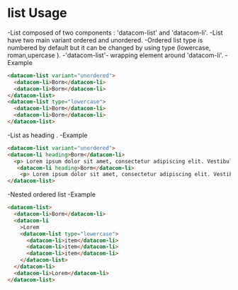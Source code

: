 # list Usage

-List composed of two components : 'datacom-list' and 'datacom-li'.
-List have two main variant ordered and unordered.
-Ordered list type is numbered by default but it can be changed by using type (lowercase, roman,upercase ).
-'datacom-list'- wrapping element around 'datacom-li'.
-Example

```html
<datacom-list variant="unordered">
  <datacom-li>Borm</datacom-li>
  <datacom-li>Borm</datacom-li>
</datacom-list>
<datacom-list type="lowercase">
  <datacom-li>Borm</datacom-li>
  <datacom-li>Borm</datacom-li>
</datacom-list>
```

-List as heading .
-Example

```html
<datacom-list variant="unordered">
<datacom-li heading>Borm</datacom-li>
  <p> Lorem ipsum dolor sit amet, consectetur adipiscing elit. Vestibulum fringilla orci eget turpis scelerisque facilisis.</p>
   <datacom-li heading>Borm</datacom-li>
    <p> Lorem ipsum dolor sit amet, consectetur adipiscing elit. Vestibulum fringilla orci eget turpis scelerisque facilisis.</p>
</datacom-list>
```

-Nested ordered list
-Example

```html
<datacom-list>
  <datacom-li>Borm</datacom-li>
  <datacom-li
    >Lorem
    <datacom-list type="lowercase">
      <datacom-li>item</datacom-li>
      <datacom-li>item</datacom-li>
      <datacom-li>item</datacom-li>
    </datacom-list>
  </datacom-li>
  <datacom-li>Lorem</datacom-li>
</datacom-list>
```
